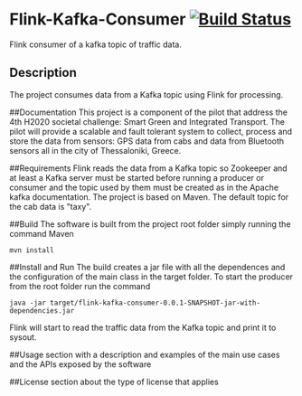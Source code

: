Flink-Kafka-Consumer [![Build Status](https://travis-ci.org/luigiselmi/flink-kafka-consumer.svg?branch=master)](https://travis-ci.org/luigiselmi/flink-kafka-consumer)
=====================
Flink consumer of a kafka topic of traffic data. 

## Description
The project consumes data from a Kafka topic using Flink for processing. 

##Documentation 
This project is a component of the pilot that address the 4th H2020 societal challenge: Smart Green and Integrated Transport. 
The pilot will provide a scalable and fault tolerant system to collect, process and store the data from sensors: GPS data from 
cabs and data from Bluetooth sensors all in the city of Thessaloniki, Greece.

##Requirements 
Flink reads the data from a Kafka topic so Zookeeper and at least a Kafka server must be 
started before running a producer or consumer and the topic used by them must be created as in the Apache kafka documentation.
The project is based on Maven. The default topic for the cab data is "taxy".

##Build 
The software is built from the project root folder simply running the command Maven

    mvn install

##Install and Run 
The build creates a jar file with all the dependences and the configuration of the main class in the target folder. 
To start the producer from the root folder run the command

    java -jar target/flink-kafka-consumer-0.0.1-SNAPSHOT-jar-with-dependencies.jar

Flink will start to read the traffic data from the Kafka topic and print it to sysout.

##Usage 
section with a description and examples of the main use cases and the APIs exposed by the software

##License 
section about the type of license that applies 


